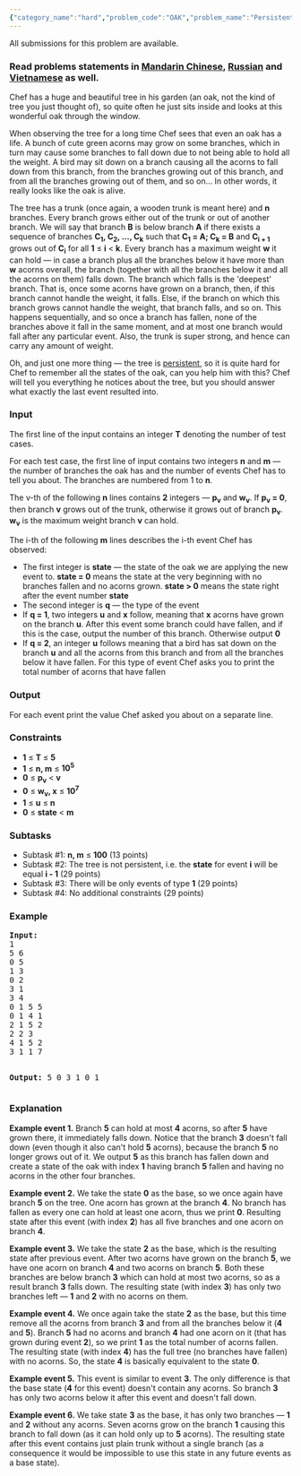 ```yaml
---
{"category_name":"hard","problem_code":"OAK","problem_name":"Persistent oak","languages_supported":{"0":"ADA","1":"ASM","2":"BASH","3":"BF","4":"C","5":"C99 strict","6":"CAML","7":"CLOJ","8":"CLPS","9":"CPP 4.3.2","10":"CPP 4.9.2","11":"CPP14","12":"CS2","13":"D","14":"ERL","15":"FORT","16":"FS","17":"GO","18":"HASK","19":"ICK","20":"ICON","21":"JAVA","22":"JS","23":"LISP clisp","24":"LISP sbcl","25":"LUA","26":"NEM","27":"NICE","28":"NODEJS","29":"PAS fpc","30":"PAS gpc","31":"PERL","32":"PERL6","33":"PHP","34":"PIKE","35":"PRLG","36":"PYPY","37":"PYTH","38":"PYTH 3.4","39":"RUBY","40":"SCALA","41":"SCM chicken","42":"SCM guile","43":"SCM qobi","44":"ST","45":"TCL","46":"TEXT","47":"WSPC"},"max_timelimit":3,"source_sizelimit":50000,"problem_author":"alex_2oo8","problem_tester":null,"date_added":"16-09-2016","tags":{"0":"alex_2oo8"},"time":{"view_start_date":1497259800,"submit_start_date":1497259800,"visible_start_date":1497259800,"end_date":1735669800},"layout":"problem"}
---
```

<span class="solution-visible-txt">All submissions for this problem are available.</span><h3>Read problems statements in <a target="_blank" 
href="http://www.codechef.com/download/translated/JUNE17/mandarin/OAK.pdf">Mandarin Chinese</a>, <a target="_blank" 
href="http://www.codechef.com/download/translated/JUNE17/russian/OAK.pdf">Russian</a> and <a target="_blank" 
href="http://www.codechef.com/download/translated/JUNE17/vietnamese/OAK.pdf">Vietnamese</a> as well.</h3>


<p>Chef has a huge and beautiful tree in his garden (an oak, not the kind of tree you just thought of), so quite often he just sits inside and looks at this wonderful oak through the window.</p>

<p>When observing the tree for a long time Chef sees that even an oak has a life. A bunch of cute green acorns may grow on some branches, which in turn may cause some branches to fall down due to not being able to hold all the weight. A bird may sit down on a branch causing all the acorns to fall down from this branch, from the branches growing out of this branch, and from all the branches growing out of them, and so on... In other words, it really looks like the oak is alive.</p>

<p>The tree has a trunk (once again, a wooden trunk is meant here) and <b>n</b> branches. Every branch grows either out of the trunk or out of another branch. We will say that branch <b>B</b> is below branch <b>A</b> if there exists a sequence of branches <b>C<sub>1</sub>, C<sub>2</sub>, ..., C<sub>k</sub></b> such that <b>C<sub>1</sub> = A; C<sub>k</sub> = B</b> and <b>C<sub>i + 1</sub></b> grows out of <b>C<sub>i</sub></b> for all <b>1</b> ≤ <b>i</b> < <b>k</b>. Every branch has a maximum weight <b>w</b> it can hold ― in case a branch plus all the branches below it have more than <b>w</b> acorns overall, the branch (together with all the branches below it and all the acorns on them) falls down. The branch which falls is the 'deepest' branch. That is, once some acorns have grown on a branch, then, if this branch cannot handle the weight, it falls. Else, if the branch on which this branch grows cannot handle the weight, that branch falls, and so on. This happens sequentially, and so once a branch has fallen, none of the branches above it fall in the same moment, and at most one branch would fall after any particular event. Also, the trunk is super strong, and hence can carry any amount of weight.
 </p>

<p>Oh, and just one more thing ― the tree is <a href="https://en.wikipedia.org/wiki/Persistent_data_structure">persistent</a>, so it is quite hard for Chef to remember all the states of the oak, can you help him with this? Chef will tell you everything he notices about the tree, but you should answer what exactly the last event resulted into.</p>

<h3>Input</h3>
<p>The first line of the input contains an integer <b>T</b> denoting the number of test cases.</p>
<p>For each test case, the first line of input contains two integers <b>n</b> and <b>m</b> ― the number of branches the oak has and the number of events Chef has to tell you about. The branches are numbered from 1 to <b>n</b>.</p>
<p>The v-th of the following <b>n</b> lines contains <b>2</b> integers ― <b>p<sub>v</sub></b> and <b>w<sub>v</sub></b>. If <b>p<sub>v</sub> = 0</b>, then branch <b>v</b> grows out of the trunk, otherwise it grows out of branch <b>p<sub>v</sub></b>. <b>w<sub>v</sub></b> is the maximum weight branch <b>v</b> can hold.</p>
<p>The i-th of the following <b>m</b> lines describes the i-th event Chef has observed:</p>
<ul>
    <li>The first integer is <b>state</b> ― the state of the oak we are applying the new event to. <b>state = 0</b> means the state at the very beginning with no branches fallen and no acorns grown. <b>state > 0</b> means the state right after the event number <b>state</b></li>
    <li>The second integer is <b>q</b> ― the type of the event</li>
    <li>If <b>q = 1</b>, two integers <b>u</b> and <b>x</b> follow, meaning that <b>x</b> acorns have grown on the branch <b>u</b>. After this event some branch could have fallen, and if this is the case, output the number of this branch. Otherwise output <b>0</b></li>
    <li>If <b>q = 2</b>, an integer <b>u</b> follows meaning that a bird has sat down on the branch <b>u</b> and all the acorns from this branch and from all the branches below it have fallen. For this type of event Chef asks you to print the total number of acorns that have fallen</li>
</ul>

<h3>Output</h3>
<p>For each event print the value Chef asked you about on a separate line.</p>

<h3>Constraints</h3>
<ul>
    <li><b>1</b> ≤ <b>T</b> ≤ <b>5</b></li>
    <li><b>1</b> ≤ <b>n, m</b> ≤ <b>10<sup>5</sup></b></li>
    <li><b>0</b> ≤ <b>p<sub>v</sub></b> < <b>v</b></li>
    <li><b>0</b> ≤ <b>w<sub>v</sub>, x</b> ≤ <b>10<sup>7</sup></b></li>
    <li><b>1</b> ≤ <b>u</b> ≤ <b>n</b></li>
    <li><b>0</b> ≤ <b>state</b> < <b>m</b></li>
</ul>
<p> </p>

<h3>Subtasks</h3>
<ul>
    <li>Subtask #1: <b>n, m</b> ≤ <b>100</b> (13 points)</li>
    <li>Subtask #2: The tree is not persistent, i.e. the <b>state</b> for event <b>i</b> will be equal <b>i - 1</b> (29 points) </li>
    <li>Subtask #3: There will be only events of type <b>1</b> (29 points)</li>
    <li>Subtask #4: No additional constraints (29 points)</li>
</ul>
<p> </p>

<h3>Example</h3>
<pre><b>Input:</b>
1
5 6
0 5
1 3
0 2
3 1
3 4
0 1 5 5
0 1 4 1
2 1 5 2
2 2 3
4 1 5 2
3 1 1 7

<b>Output:</b>
5
0
3
1
0
1
</pre>
<h3>Explanation</h3>
<p><b>Example event 1.</b> Branch <b>5</b> can hold at most <b>4</b> acorns, so after <b>5</b> have grown there, it immediately falls down. Notice that the branch <b>3</b> doesn't fall down (even though it also can't hold <b>5</b> acorns), because the branch <b>5</b> no longer grows out of it. We output <b>5</b> as this branch has fallen down and create a state of the oak with index <b>1</b> having branch <b>5</b> fallen and having no acorns in the other four branches.</p>

<p><b>Example event 2.</b> We take the state <b>0</b> as the base, so we once again have branch <b>5</b> on the tree. One acorn has grown at the branch <b>4</b>. No branch has fallen as every one can hold at least one acorn, thus we print <b>0</b>. Resulting state after this event (with index <b>2</b>) has all five branches and one acorn on branch <b>4</b>.</p>

<p><b>Example event 3.</b> We take the state <b>2</b> as the base, which is the resulting state after previous event. After two acorns have grown on the branch <b>5</b>, we have one acorn on branch <b>4</b> and two acorns on branch <b>5</b>. Both these branches are below branch <b>3</b> which can hold at most two acorns, so as a result branch <b>3</b> falls down. The resulting state (with index <b>3</b>) has only two branches left ― <b>1</b> and <b>2</b> with no acorns on them.</p>

<p><b>Example event 4.</b> We once again take the state <b>2</b> as the base, but this time remove all the acorns from branch <b>3</b> and from all the branches below it (<b>4</b> and <b>5</b>). Branch <b>5</b> had no acorns and branch <b>4</b> had one acorn on it (that has grown during event <b>2</b>), so we print <b>1</b> as the total number of acorns fallen. The resulting state (with index <b>4</b>) has the full tree (no branches have fallen) with no acorns. So, the state <b>4</b> is basically equivalent to the state <b>0</b>.</p>

<p><b>Example event 5.</b> This event is similar to event <b>3</b>. The only difference is that the base state (<b>4</b> for this event) doesn't contain any acorns. So branch <b>3</b> has only two acorns below it after this event and doesn't fall down.
</p>

<p><b>Example event 6.</b> We take state <b>3</b> as the base, it has only two branches ― <b>1</b> and <b>2</b> without any acorns. Seven acorns grow on the branch <b>1</b> causing this branch to fall down (as it can hold only up to <b>5</b> acorns). The resulting state after this event contains just plain trunk without a single branch (as a consequence it would be impossible to use this state in any future events as a base state).
</p>